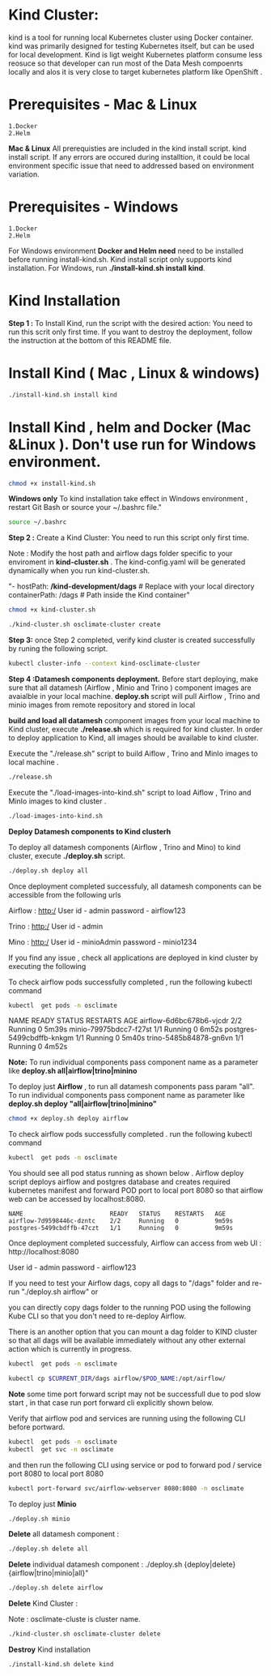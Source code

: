 # Kind Cluster:

kind is a tool for running local Kubernetes cluster using Docker container.
kind was primarily designed for testing Kubernetes itself, but can be used for local development.
Kind is ligt weight Kubernetes platform consume less reosuce so that developer can run most of the Data Mesh compoenrts locally and alos it is very close to target kubernetes platform like OpenShift . 

# Prerequisites - Mac & Linux 
    
    1.Docker
    2.Helm

**Mac & Linux**
All prerequisties are included in the kind install script. kind install script. If any errors are occured during installtion, it could be local environment specific issue that need to addressed based on environment variation. 

# Prerequisites - Windows
    
    1.Docker
    2.Helm

For Windows environment **Docker and Helm need** need to be installed before running install-kind.sh. Kind install script only supports kind installation. For Windows, run **./install-kind.sh install kind**.

# Kind Installation

**Step 1 :** To Install Kind, run the script with the desired action: You need to run this scrit only first time.  If you want to destroy the deployment, follow the instruction at the bottom of this README file. 

# Install Kind ( Mac , Linux & windows)
   
```bash
./install-kind.sh install kind
 ```

 # Install Kind , helm and Docker (Mac &Linux ). **Don't use run for Windows environment.**

```bash
chmod +x install-kind.sh
```
**Windows only** To kind installation take effect in Windows environment , restart Git Bash or source your ~/.bashrc file."

```bash
source ~/.bashrc
 ```

**Step 2 :** Create a Kind Cluster: You need to run this script only first time. 

Note : Modify the host path and airflow dags folder specific to your enviroment in **kind-cluster.sh** .
The kind-config.yaml will be generated dynamically when you run kind-cluster.sh.

"- hostPath: **<home>/kind-development/dags**   # Replace with your local directory
        containerPath: /dags  # Path inside the Kind container"

```bash
chmod +x kind-cluster.sh
```

```bash
./kind-cluster.sh osclimate-cluster create
```
   
**Step 3:** once Step 2 completed, verify kind cluster is created successfully by runing the following script.

```bash
kubectl cluster-info --context kind-osclimate-cluster
 ```

**Step 4 :Datamesh components deployment.** Before start deploying, make sure that all datamesh (Airflow , Minio and  Trino ) component images are avaialble in your local machine. **deploy.sh** script will pull Airflow , Trino and minio images from remote repository and stored in local 

**build and load all datamesh** component images from your local machine to Kind cluster,  execute **./release.sh** which is required for kind cluster. In order to deploy application to Kind, all images should be available to kind cluster. 

Execute the "./release.sh" script to build Aiflow , Trino and MinIo images to local machine .

```bash
./release.sh
```

Execute the "./load-images-into-kind.sh" script to load Aiflow , Trino and MinIo images to kind cluster  .

```bash
./load-images-into-kind.sh
```
**Deploy Datamesh components to Kind clusterh**

To deploy all datamesh components (Airflow , Trino and Mino) to kind cluster, execute  **./deploy.sh** script.

```bash
./deploy.sh deploy all
```
Once deployment completed successfuly, all datamesh components can be accessible from the following urls

Airflow : [http:/](http://localhost:8080)
User id     - admin
password    - airflow123

Trino   : [http:/](http://localhost:8081)
User id     - admin


Mino    : [http:/](http://localhost:9005)
User id     - minioAdmin
password    - minio1234

If you find any issue , check all applications are deployed in kind cluster by executing the following 

To check airflow pods successfully completed , run the following kubectl command 

```bash
kubectl  get pods -n osclimate
```
NAME                        READY   STATUS    RESTARTS   AGE
airflow-6d6bc678b6-vjcdr    2/2     Running   0          5m39s
minio-79975bdcc7-f27st      1/1     Running   0          6m52s
postgres-5499cbdffb-knkgm   1/1     Running   0          5m40s
trino-5485b84878-gn6vn      1/1     Running   0          4m52s

**Note:** To run individual components pass component name as a parameter like **deploy.sh all|airflow|trino|minino**

To deploy just **Airflow** , to run all datamesh components pass param "all". To run individual components pass component name as parameter like **deploy.sh deploy "all|airflow|trino|minino"**

```bash
chmod +x deploy.sh deploy airflow
```
To check airflow pods successfully completed . run the following kubectl command 

```bash
kubectl  get pods -n osclimate
```

You should see all pod status running as shown below . Airflow deploy script deploys airflow and postgres database and creates required kubernetes manifest and forward POD port to local port 8080 so that airflow web can be accessed by localhost:8080.

    NAME                        READY   STATUS    RESTARTS   AGE
    airflow-7d9598446c-dzntc    2/2     Running   0          9m59s
    postgres-5499cbdffb-47czt   1/1     Running   0          9m59s

Once deployment completed successfuly, Airflow can access from web UI : http://localhost:8080

User id     - admin
password    - airflow123


If you need to test your Airflow dags, copy all dags to "/dags" folder and re-run "./deploy.sh airflow" 
    or 

you can directly copy dags folder to the running POD using the following Kube CLI so that you don't need to re-deploy Airflow. 

There is an another option that you can mount a dag folder to KIND cluster so that all dags will be available immediately without any other external action which is currently in progress.

```bash
kubectl  get pods -n osclimate
```
```bash
kubectl cp $CURRENT_DIR/dags airflow/$POD_NAME:/opt/airflow/
```

**Note** some time port forward script may not be successfull due to pod slow start , in that case run port forward cli explicitly shown below.

Verify that airflow pod and services are running using the following CLI before portward. 

```bash
kubectl  get pods -n osclimate
kubectl  get svc -n osclimate
```
and then run the following CLI using service or pod to forward pod / service port 8080 to local port 8080

```bash
kubectl port-forward svc/airflow-webserver 8080:8080 -n osclimate
```

To deploy just **Minio**

```bash
./deploy.sh minio
```

 **Delete** all datamesh component  : 
```bash
./deploy.sh delete all 
```

 **Delete** individual datamesh component  : ./deploy.sh {deploy|delete} {airflow|trino|minio|all}"
 
```bash
./deploy.sh delete airflow 
```

 **Delete** Kind Cluster : 
  
  Note : osclimate-cluste is cluster name.

```bash
./kind-cluster.sh osclimate-cluster delete 
```

**Destroy** Kind installation

```bash
./install-kind.sh delete kind
```
